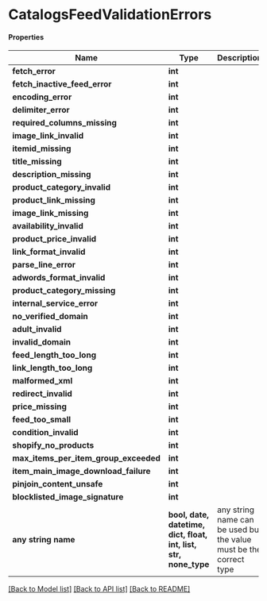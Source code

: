 # CatalogsFeedValidationErrors

#### Properties
Name | Type | Description | Notes
------------ | ------------- | ------------- | -------------
**fetch_error** | **int** |  | [optional] 
**fetch_inactive_feed_error** | **int** |  | [optional] 
**encoding_error** | **int** |  | [optional] 
**delimiter_error** | **int** |  | [optional] 
**required_columns_missing** | **int** |  | [optional] 
**image_link_invalid** | **int** |  | [optional] 
**itemid_missing** | **int** |  | [optional] 
**title_missing** | **int** |  | [optional] 
**description_missing** | **int** |  | [optional] 
**product_category_invalid** | **int** |  | [optional] 
**product_link_missing** | **int** |  | [optional] 
**image_link_missing** | **int** |  | [optional] 
**availability_invalid** | **int** |  | [optional] 
**product_price_invalid** | **int** |  | [optional] 
**link_format_invalid** | **int** |  | [optional] 
**parse_line_error** | **int** |  | [optional] 
**adwords_format_invalid** | **int** |  | [optional] 
**product_category_missing** | **int** |  | [optional] 
**internal_service_error** | **int** |  | [optional] 
**no_verified_domain** | **int** |  | [optional] 
**adult_invalid** | **int** |  | [optional] 
**invalid_domain** | **int** |  | [optional] 
**feed_length_too_long** | **int** |  | [optional] 
**link_length_too_long** | **int** |  | [optional] 
**malformed_xml** | **int** |  | [optional] 
**redirect_invalid** | **int** |  | [optional] 
**price_missing** | **int** |  | [optional] 
**feed_too_small** | **int** |  | [optional] 
**condition_invalid** | **int** |  | [optional] 
**shopify_no_products** | **int** |  | [optional] 
**max_items_per_item_group_exceeded** | **int** |  | [optional] 
**item_main_image_download_failure** | **int** |  | [optional] 
**pinjoin_content_unsafe** | **int** |  | [optional] 
**blocklisted_image_signature** | **int** |  | [optional] 
**any string name** | **bool, date, datetime, dict, float, int, list, str, none_type** | any string name can be used but the value must be the correct type | [optional]

[[Back to Model list]](../README.md#documentation-for-models) [[Back to API list]](../README.md#documentation-for-api-endpoints) [[Back to README]](../README.md)


